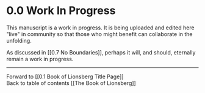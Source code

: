 # 0.0 Work In Progress
This manuscript is a work in progress. It is being uploaded and edited here "live" in community so that those who might benefit can collaborate in the unfolding. 

As discussed in [[0.7 No Boundaries]], perhaps it will, and should, eternally remain a work in progress. 

______

Forward to [[0.1 Book of Lionsberg Title Page]]  
Back to table of contents [[The Book of Lionsberg]]  
